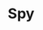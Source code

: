 ---
layout: default
title: Spy
parent: Class Guides
grand_parent: FAQ
nav_order: 10
permalink: /faq/class-guides/spy/
---